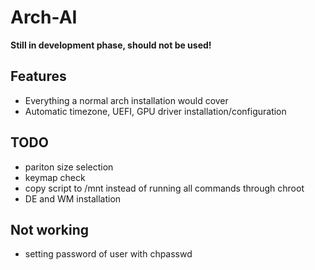 # Arch-AI

**Still in development phase, should not be used!**

## Features

+ Everything a normal arch installation would cover 
+ Automatic timezone, UEFI, GPU driver installation/configuration

## TODO

+ pariton size selection
+ keymap check
+ copy script to /mnt instead of running all commands through chroot
+ DE and WM installation

## Not working

+ setting password of user with chpasswd